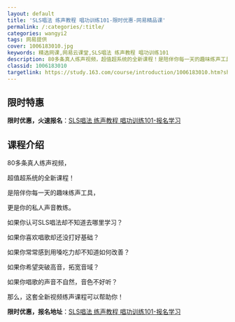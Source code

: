 ```yaml
---
layout: default
title: 'SLS唱法 练声教程 唱功训练101-限时优惠-网易精品课'
permalink: /:categories/:title/
categories: wangyi2
tags: 网易提供
cover: 1006183010.jpg
keywords: 精选网课,网易云课堂,SLS唱法 练声教程 唱功训练101
description: 80多条真人练声视频，超值超系统的全新课程！是陪伴你每一天的趣味练声工具，更是你的私人声音教练。如果你认可SLS唱法却不
classid: 1006183010
targetlink: https://study.163.com/course/introduction/1006183010.htm?share=1&shareId=1025206652&utm_campaign=share&utm_medium=iphoneShare&utm_source=&utm_u=1025206652
---
```


## 限时特惠

**限时优惠，火速报名**：[SLS唱法 练声教程 唱功训练101-报名学习](https://study.163.com/course/introduction/1006183010.htm?share=1&shareId=1025206652&utm_campaign=share&utm_medium=iphoneShare&utm_source=&utm_u=1025206652)

## 课程介绍

80多条真人练声视频，



超值超系统的全新课程！



是陪伴你每一天的趣味练声工具，



更是你的私人声音教练。



如果你认可SLS唱法却不知道去哪里学习？



如果你喜欢唱歌却还没打好基础？



如果你常常感到用嗓吃力却不知道如何改善？



如果你希望突破高音，拓宽音域？



如果你唱歌的声音不自然，音色不好听？



那么，这套全新视频练声课程可以帮助你！

**限时优惠，报名地址**：[SLS唱法 练声教程 唱功训练101-报名学习](https://study.163.com/course/introduction/1006183010.htm?share=1&shareId=1025206652&utm_campaign=share&utm_medium=iphoneShare&utm_source=&utm_u=1025206652)

